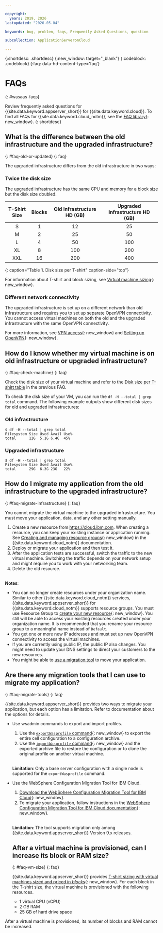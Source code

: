 ```yaml
---

copyright:
  years: 2019, 2020
lastupdated: "2020-05-04"

keywords: bug, problem, faqs, Frequently Asked Questions, question

subcollection: ApplicationServeronCloud

---
```


{:shortdesc: .shortdesc}
{:new_window: target="_blank"}
{:codeblock: .codeblock}
{:faq: data-hd-content-type='faq'}

# FAQs
{: #wasaas-faqs}

Review frequently asked questions for {{site.data.keyword.appserver_short}} for {{site.data.keyword.cloud}}. To find all FAQs for {{site.data.keyword.cloud_notm}}, see the [FAQ library](/docs/faqs){: new_window}.
{: shortdesc}

## What is the difference between the old infrastructure and the upgraded infrastructure?
{: #faq-old-or-updated}
{: faq}

The upgraded infrastructure differs from the old infrastructure in two ways:

### Twice the disk size

The upgraded infrastructure has the same CPU and memory for a block size but the disk size doubled.

|T-Shirt Size| Blocks | Old Infrastructure HD (GB) | Upgraded Infrastructure HD (GB)|
|:-------:|:------:|:--------:|:--------:|
|S|1|12|25|
|M|2|25|50|
|L|4|50|100|
|XL|8|100|200|
|XXL|16|200|400|
{: caption="Table 1. Disk size per T-shirt" caption-side="top"}


For information about T-shirt and block sizing, see [Virtual machine sizing](/docs/ApplicationServeronCloud?topic=ApplicationServeronCloud-about#vm-size){: new_window}.

### Different network connectivity

The upgraded infrastructure is set up on a different network than old infrastructure and requires you to set up separate OpenVPN connectivity. You cannot access virtual machines on both the old and the upgraded infrastructure with the same OpenVPN connectivity.

For more information, see [VPN access](/docs/ApplicationServeronCloud?topic=ApplicationServeronCloud-networkEnvironment#vpnAccess){: new_window} and [Setting up OpenVPN](/docs/ApplicationServeronCloud?topic=ApplicationServeronCloud-system_access#setup_openvpn){: new_window}.

## How do I know whether my virtual machine is on old infrastructure or upgraded infrastructure?
{: #faq-check-machine}
{: faq}

Check the disk size of your virtual machine and refer to the [Disk size per T-shirt table](#faq-old-or-updated) in the previous FAQ.

To check the disk size of your VM, you can run the `df -H --total | grep total` command. The following example outputs show different disk sizes for old and upgraded infrastructures:

### Old infrastructure

  ```
  $ df -H --total | grep total
  Filesystem Size Used Avail Use%
  total      12G  5.1G 6.4G  45%
  ```

### Upgraded infrastructure

  ```
  $ df -H --total | grep total
  Filesystem Size Used Avail Use%
  total      29G  6.3G 23G   22%
  ```

## How do I migrate my application from the old infrastructure to the upgraded infrastructure?
{: #faq-migrate-infrastructure}
{: faq}

You cannot migrate the virtual machine to the upgraded infrastructure. You must move your application, data, and any other setting manually.

1. Create a new resource from https://cloud.ibm.com. When creating a resource, you can keep your existing instance or application running. See [Creating and managing resource groups](/docs/resources?topic=resources-rgs){: new_window} in the {{site.data.keyword.cloud_notm}} documentation.
2. Deploy or migrate your application and then test it.
3. After the application tests are successful, switch the traffic to the new virtual machine. Switching the traffic depends on your network setup and might require you to work with your networking team.
4. Delete the old resource.
</br></br>


**Notes**:
  * You can no longer create resources under your organization name. Similar to other {{site.data.keyword.cloud_notm}} services, {{site.data.keyword.appserver_short}} for {{site.data.keyword.cloud_notm}} supports resource groups. You must use Resource Group to [create your new resource](/docs/resources?topic=resources-rgs){: new_window}. You still will be able to access your existing resources created under your organization name. It is recommended that you rename your resource group to a meaningful name instead of `Default`.
  * You get one or more new IP addresses and must set up new OpenVPN connectivity to access the virtual machines.
  * If you are currently using public IP, the public IP also changes. You might need to update your DNS settings to direct your customers to the new resources.
  * You might be able to [use a migration tool](#faq-migrate-tools) to move your application.


## Are there any migration tools that I can use to migrate my application?
{: #faq-migrate-tools}
{: faq}

{{site.data.keyword.appserver_short}} provides two ways to migrate your application, but each option has a limitation. Refer to documentation about the options for details.

- Use wsadmin commands to export and import profiles.

  1. Use the [`exportWasprofile` command](https://www.ibm.com/support/knowledgecenter/SSEQTP_9.0.5/com.ibm.websphere.base.doc/ae/rxml_atconfigarchive.html#rxml_atconfigarchive__cmd3){: new_window} to export the entire cell configuration to a configuration archive.
  2. Use the [`importWasprofile` command](https://www.ibm.com/support/knowledgecenter/SSEQTP_9.0.5/com.ibm.websphere.base.doc/ae/rxml_atconfigarchive.html#rxml_atconfigarchive__cmd5){: new_window} and the exported archive file to restore the configuration or to clone the original profile on another virtual machine.
</br></br>

  **Limitation**: Only a base server configuration with a single node is supported for the `exportWasprofile` command.

- Use the WebSphere Configuration Migration Tool for IBM Cloud.

  1. [Download the WebSphere Configuration Migration Tool for IBM Cloud]( https://developer.ibm.com/wasdev/downloads/#asset/tools-WebSphere_Configuration_Migration_Tool_for_IBM_Cloud){: new_window}.
  2. To migrate your application, follow instructions in the [WebSphere Configuration Migration Tool for IBM Cloud documentation](https://developer.ibm.com/wasdev/docs/websphere-config-migration-cloud/){: new_window}.
</br></br>

  **Limitation**: The tool supports migration only among {{site.data.keyword.appserver_short}} Version 9.x releases.


  ## After a virtual machine is provisioned, can I increase its block or RAM size?
  {: #faq-vm-size}
  {: faq}

  {{site.data.keyword.appserver_short}} provides [T-shirt sizing with virtual machines sized and priced in *blocks*](/docs/ApplicationServeronCloud?topic=ApplicationServeronCloud-about#vm-size){: new_window}. For each block in the T-shirt size, the virtual machine is provisioned with the following resources.
  * 1 virtual CPU (vCPU)
  * 2 GB RAM
  * 25 GB of hard drive space

After a virtual machine is provisioned, its number of blocks and RAM cannot be increased.


<!-- For detailed guidance on what to include on this page, see [FAQs guidance](/docs/developing/writing/faq.html#faqs). You can also check out some examples here: [IBM Cloud IAM FAQs](/docs/developing/Access-Management/iamfaq.html#faqs) and [Account FAQs](/docs/account/account_faq.html#accountfaqs). -->
